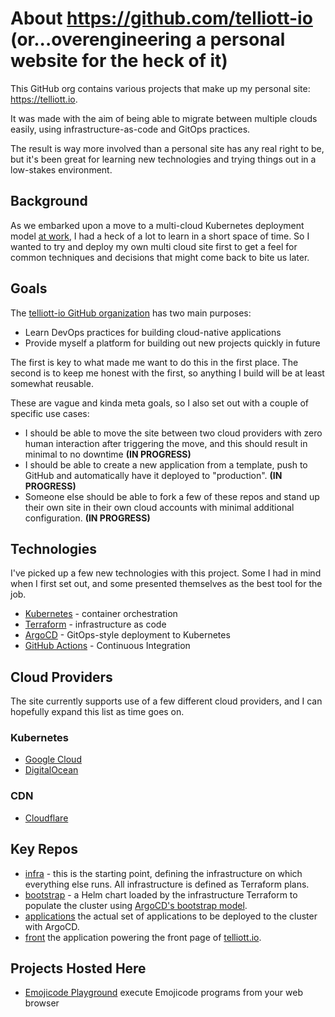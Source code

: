 # About https://github.com/telliott-io (or...overengineering a personal website for the heck of it)

This GitHub org contains various projects that make up my personal site: https://telliott.io.

It was made with the aim of being able to migrate between multiple clouds easily, using infrastructure-as-code and GitOps practices.

The result is way more involved than a personal site has any real right to be, but it's been great for learning new technologies and trying things out in a low-stakes environment.

## Background

As we embarked upon a move to a multi-cloud Kubernetes deployment model [at work](https://www.yext.com), I had a heck of a lot to learn in a short space of time. So I wanted to try and deploy my own
multi cloud site first to get a feel for common techniques and decisions that might come back to bite us later.

## Goals

The [telliott-io GitHub organization](https://github.com/telliott-io) has two main purposes:

* Learn DevOps practices for building cloud-native applications
* Provide myself a platform for building out new projects quickly in future

The first is key to what made me want to do this in the first place. The second is to keep me honest with the first, so anything I build will be at least somewhat reusable.

These are vague and kinda meta goals, so I also set out with a couple of specific use cases:

* I should be able to move the site between two cloud providers with zero human interaction after triggering the move, and this should result in minimal to no downtime **(IN PROGRESS)**
* I should be able to create a new application from a template, push to GitHub and automatically have it deployed to "production". **(IN PROGRESS)**
* Someone else should be able to fork a few of these repos and stand up their own site in their own cloud accounts with minimal additional configuration. **(IN PROGRESS)**

## Technologies

I've picked up a few new technologies with this project. Some I had in mind when I first set out, and
some presented themselves as the best tool for the job.

* [Kubernetes](https://kubernetes.io/) - container orchestration
* [Terraform](https://www.terraform.io/) - infrastructure as code
* [ArgoCD](https://argoproj.github.io/argo-cd/) - GitOps-style deployment to Kubernetes
* [GitHub Actions](https://github.com/features/actions) - Continuous Integration

## Cloud Providers

The site currently supports use of a few different cloud providers, and I can hopefully expand this list as time goes on.

### Kubernetes

* [Google Cloud](https://cloud.google.com/kubernetes-engine)
* [DigitalOcean](https://www.digitalocean.com/products/kubernetes/)

### CDN

* [Cloudflare](https://www.cloudflare.com/)

## Key Repos

* [infra](https://github.com/telliott-io/infra) - this is the starting point, defining the infrastructure on which everything else runs. All infrastructure is defined as Terraform plans.
* [bootstrap](https://github.com/telliott-io/bootstrap) - a Helm chart loaded by the infrastructure Terraform to populate the cluster using [ArgoCD's bootstrap model](https://argoproj.github.io/argo-cd/operator-manual/cluster-bootstrapping/).
* [applications](https://github.com/telliott-io/applications) the actual set of applications to be deployed to the cluster with ArgoCD.
* [front](https://github.com/telliott-io/front) the application powering the front page of [telliott.io](https://telliott.io).

## Projects Hosted Here

* [Emojicode Playground](https://emojicode.telliott.io/) execute Emojicode programs from your web browser